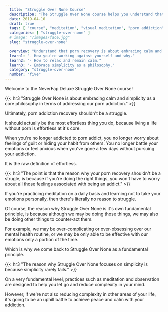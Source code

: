 ```yaml
---
  title: "Struggle Over None Course"
  description: "The Struggle Over None course helps you understand that porn recovery is about embracing calm and learning not to fight yourself mentally."
  date: 2019-04-10
  draft: true
  tags: [ "course", "meditation", "visual meditation", "porn addiction", "addiction", "awareness", "awareness exercises", "perspective", "nofap", "neverfap", "neverfap deluxe" ]
  categories: [ "struggle-over-none" ]
  # image: "/images/face.jpg"
  slug: "struggle-over-none"

  overview: "Understand that porn recovery is about embracing calm and learning not to fight yourself mentally."
  learn1: "- How you're working against yourself and why."
  learn2: "- How to relax and remain calm."
  learn3: "- Embrace simplicity as a philosophy."
  category: "struggle-over-none"
  number: "five"
---
```


<!-- Will Need One Edit -->

Welcome to the NeverFap Deluxe Struggle Over None course!


{{< hr3 "Struggle Over None is about embracing calm and simplicity as a core philosophy in terms of addressing our porn addiction." >}}


Ultimately, porn addiction recovery shouldn't be a struggle.

It should actually be the most effortless thing you do, because living a life without porn is effortless at it's core.

When you're no longer addicted to porn addict, you no longer worry about feelings of guilt or hiding your habit from others. You no longer battle your emotions or feel anxious when you've gone a few days without pursuing your addiction.

It is the raw definition of effortless. 


{{< hr3 "The point is that the reason why your porn recovery shouldn't be a strugle, is because if you're doing the right things, you won't have to worry about all those feelings associated with being an addict." >}}
 

If you're practicing meditation on a daily basis and learning not to take your emotions personally, then there's literally no reason to struggle. 

Of course, the reason why Struggle Over None is it's own fundamental principle, is because although we may be doing those things, we may also be doing other things to counter-act them.

For example, we may be over-complicating or over-obsessing over our mental health routine, or we may be only able to be effective with our emotions only a portion of the time. 

Which is why we come back to Struggle Over None as a fundamental principle.


{{< hr3 "The reason why Struggle Over None focuses on simplicity is because simplicity rarely fails." >}}


On a very fundamental level, practices such as meditation and observation are designed to help you let go and reduce complexity in your mind.

However, if we're not also reducing complexity in other areas of your life, it's going to be an uphill battle to achieve peace and calm with your addiction.


